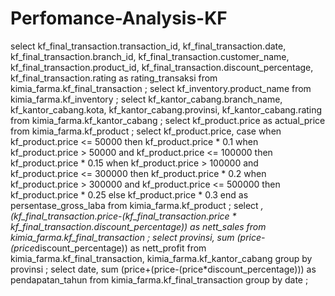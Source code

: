 # Perfomance-Analysis-KF
select kf_final_transaction.transaction_id, kf_final_transaction.date, kf_final_transaction.branch_id, kf_final_transaction.customer_name, kf_final_transaction.product_id, kf_final_transaction.discount_percentage, kf_final_transaction.rating as rating_transaksi
from kimia_farma.kf_final_transaction
;
select kf_inventory.product_name
from kimia_farma.kf_inventory
;
select kf_kantor_cabang.branch_name, kf_kantor_cabang.kota, kf_kantor_cabang.provinsi, kf_kantor_cabang.rating
from kimia_farma.kf_kantor_cabang
;
select kf_product.price as actual_price
from kimia_farma.kf_product
;
select
    kf_product.price,
    case
        when kf_product.price <= 50000 then kf_product.price * 0.1
        when kf_product.price > 50000 and kf_product.price <= 100000 then kf_product.price * 0.15
        when kf_product.price > 100000 and kf_product.price <= 300000 then kf_product.price * 0.2
        when kf_product.price > 300000 and kf_product.price <= 500000 then kf_product.price * 0.25
        else kf_product.price * 0.3
    end as persentase_gross_laba
from kimia_farma.kf_product
;
select *,
      (kf_final_transaction.price-(kf_final_transaction.price * kf_final_transaction.discount_percentage)) as nett_sales
      from kimia_farma.kf_final_transaction
;
select provinsi, sum (price-(price*discount_percentage)) as nett_profit
from kimia_farma.kf_final_transaction, kimia_farma.kf_kantor_cabang
group by provinsi
;
select date, sum (price+(price-(price*discount_percentage))) as pendapatan_tahun
from kimia_farma.kf_final_transaction
group by date
;
